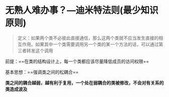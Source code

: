 # 无熟人难办事？—迪米特法则(最少知识原则)

> 定义：如果两个类不必彼此直接通信，那么这两个类就不应当发生直接的相互作用。如果其中一个类需要调用另一个类的某一个方法的话，可以通过第三者转发这个调用

前提：==在类的结构设计上，每一个类都应该尽量降低成员的访问权限==

基本思想：==强调类之间的松耦合==

**类之间的耦合越弱，越有利于复用，一个处在弱耦合的类被修改，不会对有关系的类造成波及**